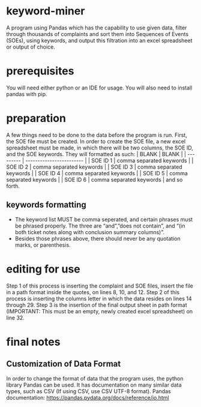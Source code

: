 # keyword-miner
A program using Pandas which has the capability to use given data, filter through thousands of complaints and sort them into Sequences of Events (SOEs), using keywords, and output this filtration into an excel spreadsheet or output of choice.
# prerequisites
You will need either python or an IDE for usage.
You will also need to install pandas with pip.
# preparation
A few things need to be done to the data before the program is run. First, the SOE file must be created. In order to create the SOE file, a new excel spreadsheet must be made, in which there will be two columns, the SOE ID, and the SOE keywords. They will formatted as such: 
| BLANK     | BLANK                    |
| --------- | ------------------------ |
| SOE ID 1  | comma separated keywords |
| SOE ID 2  | comma separated keywords |
| SOE ID 3  | comma separated keywords |
| SOE ID 4  | comma separated keywords |
| SOE ID 5  | comma separated keywords |
| SOE ID 6  | comma separated keywords |
and so forth.
## keywords formatting
- The keyword list MUST be comma seperated, and certain phrases must be phrased
properly. The three are “and”,”does not contain”, and “(in both ticket notes along with
conclusion summary columns)”.
-  Besides those phrases above, there should never be any quotation marks, or parenthesis.
# editing for use
Step 1 of this process is inserting the complaint and SOE files, insert the file in a path format inside the quotes, on lines 8, 10, and 12.
Step 2 of this process is inserting the columns letter in which the data resides on lines 14 through 29.
Step 3 is the insertion of the final output sheet in path format (IMPORTANT: This must be an empty, newly created excel spreadsheet) on line 32.
# final notes 
## Customization of Data Format
In order to change the format of data that the program uses, the python library Pandas can be
used. It has documentation on many similar data types, such as CSV (If using CSV, use CSV
UTF-8 format). Pandas documentation: https://pandas.pydata.org/docs/reference/io.html
